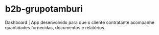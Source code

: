 # b2b-grupotamburi
Dashboard | App desenvolvido para que o cliente contratante acompanhe quantidades fornecidas, documentos e relatórios.
